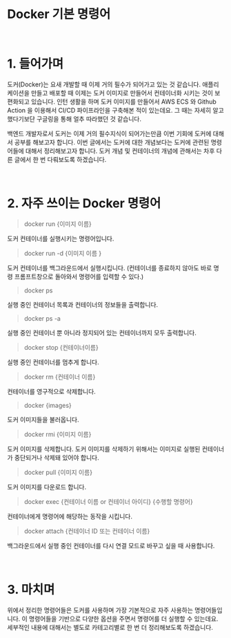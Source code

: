 # Docker 기본 명령어

&nbsp;

# 1. 들어가며

도커(Docker)는 요새 개발할 때 이제 거의 필수가 되어가고 있는 것 같습니다. 애플리케이션을 만들고 배포할 때 이제는 도커 이미지로 만들어서 컨테이너화 시키는 것이 보편화되고 있습니다. 인턴 생활을 하며 도커 이미지를 만들어서 AWS ECS 와 Github Action 을 이용해서 CI/CD 파이프라인을 구축해본 적이 있는데요. 그 때는 자세히 알고 했다기보단 구글링을 통해 얼추 따라했던 것 같습니다.

백엔드 개발자로서 도커는 이제 거의 필수지식이 되어가는만큼 이번 기회에 도커에 대해서 공부를 해보고자 합니다. 이번 글에서는 도커에 대한 개념보다는 도커에 관련된 명령어들에 대해서 정리해보고자 합니다. 도커 개념 및 컨테이너의 개념에 관해서는 차후 다른 글에서 한 번 다뤄보도록 하겠습니다.

&nbsp;

# 2. 자주 쓰이는 Docker 명령어

> docker run {이미지 이름}

도커 컨테이너를 실행시키는 명령어입니다.

> docker run -d {이미지 이름 }

도커 컨테이너를 백그라운드에서 실행시킵니다. (컨테이너를 종료하지 않아도 바로 명령 프롬프트창으로 돌아와서 명령어를 입력할 수 있다.)

> docker ps

실행 중인 컨테이너 목록과 컨테이너의 정보들을 출력합니다.

> docker ps -a

실행 중인 컨테이너 뿐 아니라 정지되어 있는 컨테이너까지 모두 출력합니다.

> docker stop {컨테이너이름}

실행 중인 컨테이너를 멈추게 합니다.

> docker rm {컨테이너 이름}

컨테이너를 영구적으로 삭제합니다.

> docker {images}

도커 이미지들을 불러옵니다.

> docker rmi {이미지 이름}

도커 이미지를 삭제합니다. 도커 이미지를 삭제하기 위해서는 이미지로 실행된 컨테이너가 중단되거나 삭제돼 있어야 합니다.

> docker pull {이미지 이름}

도커 이미지를 다운로드 합니다. 

> docker exec {컨테이너 이름 or 컨테이너 아이디} {수행할 명령어}

컨테이너에게 명령어에 해당하는 동작을 시킵니다.

> docker attach {컨테이너 ID 또는 컨테이너 이름}

백그라운드에서 실행 중인 컨테이너를 다시 연결 모드로 바꾸고 싶을 때 사용합니다. 

&nbsp;

# 3. 마치며

위에서 정리한 명령어들은 도커를 사용하며 가장 기본적으로 자주 사용하는 명령어들입니다. 이 명령어들을 기반으로 다양한 옵션을 주면서 명령어를 더 실행할 수 있는데요. 세부적인 내용에 대해서는 별도로 카테고리별로 한 번 더 정리해보도록 하겠습니다.